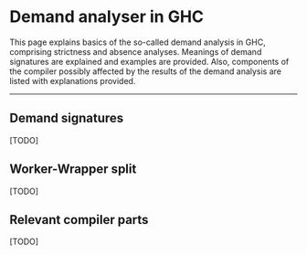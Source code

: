 


# Demand analyser in GHC



This page explains basics of the so-called demand analysis in GHC, comprising strictness and absence analyses. Meanings of demand signatures are explained and examples are provided. Also, components of the compiler possibly affected by the results of the demand analysis are listed with explanations provided. 


---


## Demand signatures



\[TODO\]


## Worker-Wrapper split



\[TODO\]


## Relevant compiler parts



\[TODO\]


